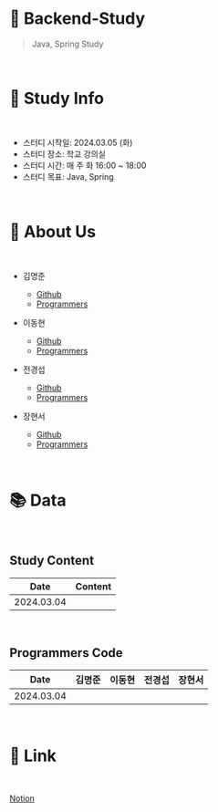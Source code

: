 # 📖 Backend-Study
> Java, Spring Study

<br>

# 📜 Study Info

<br>

* 스터디 시작일: 2024.03.05 (화)
* 스터디 장소: 학교 강의실
* 스터디 시간: 매 주 화 16:00 ~ 18:00
* 스터디 목표: Java, Spring

<br>

# 🙌 About Us

<br>

* 김명준
    * [Github](https://github.com/Mangjun)
    * [Programmers]()

* 이동현
    * [Github]()
    * [Programmers]()

* 전경섭
    * [Github]()
    * [Programmers]()

* 장현서
    * [Github](https://github.com/hhhnseo)
    * [Programmers]()

<br>

# 📚 Data

<br>

## Study Content
| Date | Content |
| --- | --- |
| 2024.03.04 |  |

<br>

## Programmers Code
| Date | 김명준 | 이동현 | 전경섭 | 장현서 |
| --- | --- | --- | --- | --- |
| 2024.03.04 |  |  |  |  |

<br>

# 🔗 Link

<br>

[Notion](https://mellow-romano-a83.notion.site/Study-a5f6ddfb1cac4bb8bc340443494026e5?pvs=4)
